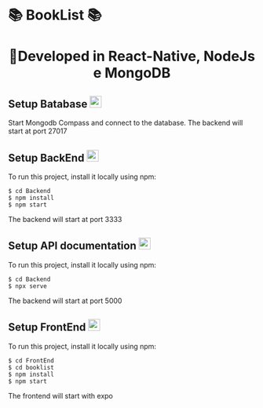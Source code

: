 # 📚 BookList 📚


<h1 align="center">
   🔗Developed in React-Native, NodeJs e MongoDB
</h1>

## Setup Batabase <img src="https://img-premium.flaticon.com/png/512/689/689360.png?token=exp=1621942313~hmac=4d26c37dbae00701ba94fcc6624c382c" width="24px" />
Start Mongodb Compass and connect to the database.
The backend will start at port 27017


## Setup BackEnd <img src="https://image.flaticon.com/icons/png/512/2166/2166823.png" width="24px" />
To run this project, install it locally using npm:

```
$ cd Backend
$ npm install
$ npm start
```

The backend will start at port 3333

## Setup API documentation <img src="https://image.flaticon.com/icons/png/512/921/921573.png" width="24px" />
To run this project, install it locally using npm:

```
$ cd Backend
$ npx serve
```

The backend will start at port 5000

## Setup FrontEnd <img src="https://image.flaticon.com/icons/png/512/1260/1260206.png" width="24px" />
To run this project, install it locally using npm:

```
$ cd FrontEnd
$ cd booklist
$ npm install
$ npm start
```

The frontend will start with expo
